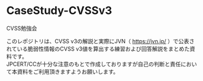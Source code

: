 # CaseStudy-CVSSv3



CVSS勉強会

このレポジトリは、CVSS v3の解説と実際にJVN（ https://jvn.jp/ ）で公表されている脆弱性情報のCVSS v3値を算出する練習および回答解説をまとめた資料です。  
JPCERT/CCが十分な注意のもとで作成しておりますが自己の判断と責任において本資料をご利用頂きますようお願いします。